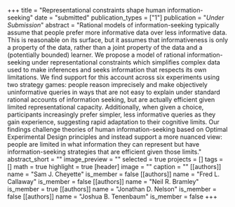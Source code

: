 +++
title = "Representational constraints shape human information-seeking"
date = "submitted"
publication_types = ["1"]
publication = "_Under Submission_"
abstract = "Rational models of information-seeking typically assume that people prefer more informative data over less informative data. This is reasonable on its surface, but it assumes that informativeness is only a property of the data, rather than a joint property of the data and a (potentially bounded) learner. We propose a model of rational information-seeking under representational constraints which simplifies complex data used to make inferences and seeks information that respects its own limitations. We find support for this account across six experiments using two strategy games: people reason imprecisely and make objectively uninformative queries in ways that are not easy to explain under standard rational accounts of information seeking, but are actually efficient given limited representational capacity. Additionally, when given a choice, participants increasingly prefer simpler, less informative queries as they gain experience, suggesting rapid adaptation to their cognitive limits. Our findings challenge theories of human information-seeking based on Optimal Experimental Design principles and instead support a more nuanced view: people are limited in what information they can represent but have information-seeking strategies that are efficient given those limits."
abstract_short = ""
image_preview = ""
selected = true
projects = []
tags = []
math = true
highlight = true
[header]
image = ""
caption = ""
[[authors]]
	name = "Sam J. Cheyette"
	is_member = false
[[authors]]
	name = "Fred L. Callaway"
	is_member = false
[[authors]]
	name = "Neil R. Bramley"
	is_member = true
[[authors]]
	name = "Jonathan D. Nelson"
	is_member = false
[[authors]]
	name = "Joshua B. Tenenbaum"
	is_member = false
+++
